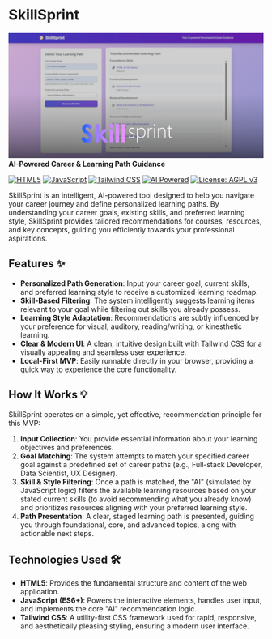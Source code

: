 # SkillSprint
![](https://raw.githubusercontent.com/TaqsBlaze/SkillSprint/refs/heads/main/docs/image/skill.png)
**AI-Powered Career & Learning Path Guidance**

[![HTML5](https://img.shields.io/badge/HTML5-E34F26?style=for-the-badge&logo=html5&logoColor=white)](https://developer.mozilla.org/en-US/docs/Web/HTML)
[![JavaScript](https://img.shields.io/badge/JavaScript-F7DF1E?style=for-the-badge&logo=javascript&logoColor=black)](https://developer.mozilla.org/en-US/docs/Web/JavaScript)
[![Tailwind CSS](https://img.shields.io/badge/Tailwind_CSS-38B2AC?style=for-the-badge&logo=tailwind-css&logoColor=white)](https://tailwindcss.com/)
[![AI Powered](https://img.shields.io/badge/AI%20Powered-FF69B4?style=for-the-badge&logo=dataai&logoColor=white)](https://en.wikipedia.org/wiki/Artificial_intelligence)
[![License: AGPL v3](https://img.shields.io/badge/License-AGPL_v3-blue.svg)](https://www.gnu.org/licenses/agpl-3.0)

SkillSprint is an intelligent, AI-powered tool designed to help you navigate your career journey and define personalized learning paths. By understanding your career goals, existing skills, and preferred learning style, SkillSprint provides tailored recommendations for courses, resources, and key concepts, guiding you efficiently towards your professional aspirations.

## Features ✨

* **Personalized Path Generation**: Input your career goal, current skills, and preferred learning style to receive a customized learning roadmap.
* **Skill-Based Filtering**: The system intelligently suggests learning items relevant to your goal while filtering out skills you already possess.
* **Learning Style Adaptation**: Recommendations are subtly influenced by your preference for visual, auditory, reading/writing, or kinesthetic learning.
* **Clear & Modern UI**: A clean, intuitive design built with Tailwind CSS for a visually appealing and seamless user experience.
* **Local-First MVP**: Easily runnable directly in your browser, providing a quick way to experience the core functionality.

## How It Works 💡

SkillSprint operates on a simple, yet effective, recommendation principle for this MVP:

1.  **Input Collection**: You provide essential information about your learning objectives and preferences.
2.  **Goal Matching**: The system attempts to match your specified career goal against a predefined set of career paths (e.g., Full-stack Developer, Data Scientist, UX Designer).
3.  **Skill & Style Filtering**: Once a path is matched, the "AI" (simulated by JavaScript logic) filters the available learning resources based on your stated current skills (to avoid recommending what you already know) and prioritizes resources aligning with your preferred learning style.
4.  **Path Presentation**: A clear, staged learning path is presented, guiding you through foundational, core, and advanced topics, along with actionable next steps.

## Technologies Used 🛠️

* **HTML5**: Provides the fundamental structure and content of the web application.
* **JavaScript (ES6+)**: Powers the interactive elements, handles user input, and implements the core "AI" recommendation logic.
* **Tailwind CSS**: A utility-first CSS framework used for rapid, responsive, and aesthetically pleasing styling, ensuring a modern user interface.
